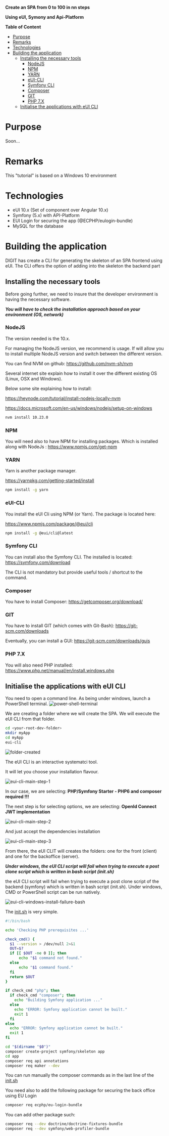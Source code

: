 **Create an SPA from 0 to 100 in nn steps**

**Using eUI, Symony and Api-Platform**

**Table of Content**

- [Purpose](#purpose)
- [Remarks](#remarks)
- [Technologies](#technologies)
- [Building the application](#building-the-application)
  - [Installing the necessary tools](#installing-the-necessary-tools)
    - [NodeJS](#nodejs)
    - [NPM](#npm)
    - [YARN](#yarn)
    - [eUI-CLI](#eui-cli)
    - [Symfony CLI](#symfony-cli)
    - [Composer](#composer)
    - [GIT](#git)
    - [PHP 7.X](#php-7x)
  - [Initialise the applications with eUI CLI](#initialise-the-applications-with-eui-cli)


# Purpose

Soon...

# Remarks

This "tutorial" is based on a Windows 10 environment

# Technologies

- eUI 10.x (Set of component over Angular 10.x)
- Symfony (5.x) with API-Platform
- EUI Login for securing the app (@ECPHP/eulogin-bundle)
- MySQL for the database

# Building the application

DIGIT has create a CLI for generating the skeleton of an SPA frontend using eUI. The CLI offers the option of adding into the skeleton the backend part

## Installing the necessary tools

Before going further, we need to insure that the developer environment is having the necessary software.

***You will have to check the installation approach based on your environment (OS, network)***

### NodeJS

The version needed is the 10.x.

For managing the NodeJS version, we recommend is usage. If will allow you to install multiple NodeJS version and switch between the different version.

You can find NVM on github: <https://github.com/nvm-sh/nvm>

Several internet site explain how to install it over the different existing OS (Linux, OSX and Windows).

Below some site explaining how to install:

<https://heynode.com/tutorial/install-nodejs-locally-nvm>

<https://docs.microsoft.com/en-us/windows/nodejs/setup-on-windows>

```bash
nvm install 10.23.0
```

### NPM

You will need also to have NPM for installing packages. Which is installed along with NodeJs : <https://www.npmjs.com/get-npm>

### YARN

Yarn is another package manager.

<https://yarnpkg.com/getting-started/install>

```bash
npm install -g yarn
```

### eUI-CLI

You install the eUI Cli using NPM (or Yarn). The package is located here:

<https://www.npmjs.com/package/@eui/cli>

```bash
npm install -g @eui/cli@latest
```

### Symfony CLI

You can install also the Symfony CLI. The installed is located: <https://symfony.com/download>

The CLI is not mandatory but provide useful tools / shortcut to the command.

### Composer

You have to install Composer: <https://getcomposer.org/download/>

### GIT

You have to install GIT (which comes with Git-Bash): <https://git-scm.com/downloads>

Eventually, you can install a GUI: <https://git-scm.com/downloads/guis>

### PHP 7.X

You will also need PHP installed: <https://www.php.net/manual/en/install.windows.php>

## Initialise the applications with eUI CLI

You need to open a command line. As being under windows, launch a PowerShell terminal.
![power-shell-terminal](docs/images/doc-window-powershell.png)

We are creating a folder where we will create the SPA. We will execute the eUI CLI from that folder.

```bash
cd <your-root-dev-folder>
mkdir myApp
cd myApp
eui-cli
```

![folder-created](docs/images/doc-window-powershell-folder-created.png)

The eUI CLI is an interactive systematci tool.

It will let you choose your installation flavour.

![eui-cli-main-step-1](docs/images/eui-cli-main-step-1.png)

In our case, we are selecting: **PHP/Symfony Starter - PHP6 and composer required !!!**

The next step is for selecting options, we are selecting: **OpenId Connect JWT implementation**

![eui-cli-main-step-2](docs/images/eui-cli-main-step-2.png)

And just accept the dependencies installation

![eui-cli-main-step-3](docs/images/eui-cli-main-step-3.png)

From there, the eUI CLIT will creates the folders: one for the front (client) and one for the backoffice (server).

***Under windows, the eUI CLI script will fail when trying to execute a post clone script which is written in bash script (init.sh)***

the eUI CLI script will fail when trying to execute a post clone script of the backend (symfony) which is written in bash script (init.sh). Under windows, CMD or PowerShell script can be run natively.

![eui-cli-windows-install-failure-bash](docs/images/eui-cli-install-window-failure.png)

The [init.sh](server/init.sh) is very simple.

```bash
#!/bin/bash

echo 'Checking PHP prerequisites ...'

check_cmd() {
  $1 --version > /dev/null 2>&1
  OUT=$?
  if [[ $OUT -ne 0 ]]; then
      echo "$1 command not found."
  else
      echo "$1 command found."
  fi
  return $OUT
}

if check_cmd "php"; then
  if check_cmd "composer"; then
    echo "Building Symfony application ..."
  else
    echo "ERROR: Symfony application cannot be built."
    exit 1
  fi
else
  echo "ERROR: Symfony application cannot be built."
  exit 1
fi

cd "$(dirname "$0")"
composer create-project symfony/skeleton app
cd app
composer req api annotations
composer req maker --dev
```

You can run manually the composer commands as in the last line of the [init.sh](server/init.sh)

You need also to add the following package for securing the back office using EU Login

```bash
composer req ecphp/eu-login-bundle
```

You  can add other package such:
```bash
composer req --dev doctrine/doctrine-fixtures-bundle
composer req --dev symfony/web-profiler-bundle
```